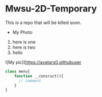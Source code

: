 # Mwsu-2D-Temporary
This is a repo that will be killed soon.

- My Photo

1. here is one
1. here is two
2. hello

![My pic](https://avatars0.githubuser

```php
class menu{
    function __consruct(){
      // comment
    }
}
```
